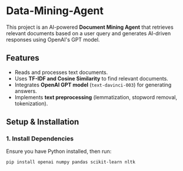 # Data-Mining-Agent

This project is an AI-powered **Document Mining Agent** that retrieves relevant documents based on a user query and generates AI-driven responses using OpenAI's GPT model.

## **Features**
- Reads and processes text documents.
- Uses **TF-IDF and Cosine Similarity** to find relevant documents.
- Integrates **OpenAI GPT model** (`text-davinci-003`) for generating answers.
- Implements **text preprocessing** (lemmatization, stopword removal, tokenization).

## **Setup & Installation**
### **1. Install Dependencies**
Ensure you have Python installed, then run:
```sh
pip install openai numpy pandas scikit-learn nltk
